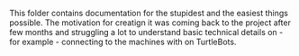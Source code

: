 This folder contains documentation for the stupidest and the easiest things possible. The motivation for creatign it was coming back to the project after few months and struggling a lot to understand basic technical details on - for example - connecting to the machines with on TurtleBots.